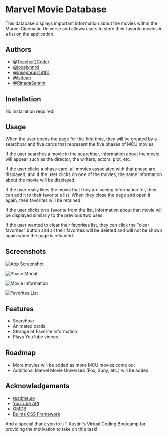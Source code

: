 
# Marvel Movie Database

This database displays important information about the movies within the Marvel Cinematic Universe and allows users to store their favorite movies in a list on the application. 


## Authors

- [@Teacher2Coder](https://www.github.com/Teacher2Coder)
- [@jocelynnrd](https://www.github.com/jocelynnrd)
- [@josephruiz18101](https://www.github.com/josephruiz18101)
- [@lvdean](https://www.github.com/lvdean)
- [@RinadaSannin](https://www.github.com/RinadaSannin)



## Installation

No installation required!
    
## Usage

When the user opens the page for the first time, they will be greated by a searchbar and five cards that represent the five phases of MCU movies.

If the user searches a movie in the searchbar, information about the movie will appear such as the director, the writers, actors, plot, etc.

If the user clicks a phase card, all movies associated with that phase are displayed, and if the user clicks on one of the movies, the same information about the movie will be displayed.

If the user really likes the movie that they are seeing information for, they can add it to their favorite's list. When they close the page and open it again, their favorites will be retained.

If the user clicks on a favorite from the list, information about that movie will be displayed similarly to the previous two uses.

If the user wanted to clear their favorites list, they can click the "clear favorites" button and all their favorites will be deleted and will not be shown again when the page is reloaded.
## Screenshots

![App Screenshot](./assets/images/main.png)

![Phase Modal](./assets/images/modal.png)

![Movie Information](./assets/images/content.png)

![Favorites List](./assets/images/list.png)

## Features

- Searchbar
- Animated cards
- Storage of Favorite Information
- Plays YouTube videos



## Roadmap

- More movies will be added as more MCU movies come out
- Additional Marvel Movie Universes (Fox, Sony, etc.) will be added


## Acknowledgements

 - [readme.so](https://readme.so/editor)
 - [YouTube API](https://developers.google.com/youtube/v3)
 - [OMDB](https://www.omdbapi.com/)
 - [Bulma CSS Framework](https://bulma.io/)

 And a special thank you to UT Austin's Virtual Coding Bootcamp for providing the motivation to take on this task!

